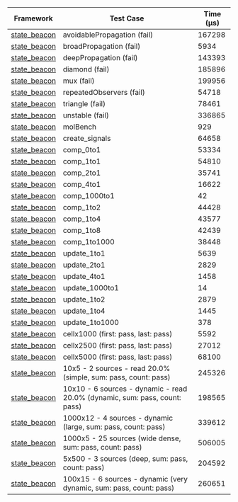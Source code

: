 | Framework | Test Case | Time (μs) |
| --- | --- | --- |
| [state_beacon](https://github.com/jinyus/dart_beacon) | avoidablePropagation (fail) | 167298 |
| [state_beacon](https://github.com/jinyus/dart_beacon) | broadPropagation (fail) | 5934 |
| [state_beacon](https://github.com/jinyus/dart_beacon) | deepPropagation (fail) | 143393 |
| [state_beacon](https://github.com/jinyus/dart_beacon) | diamond (fail) | 185896 |
| [state_beacon](https://github.com/jinyus/dart_beacon) | mux (fail) | 199956 |
| [state_beacon](https://github.com/jinyus/dart_beacon) | repeatedObservers (fail) | 54718 |
| [state_beacon](https://github.com/jinyus/dart_beacon) | triangle (fail) | 78461 |
| [state_beacon](https://github.com/jinyus/dart_beacon) | unstable (fail) | 336865 |
| [state_beacon](https://github.com/jinyus/dart_beacon) | molBench | 929 |
| [state_beacon](https://github.com/jinyus/dart_beacon) | create_signals | 64658 |
| [state_beacon](https://github.com/jinyus/dart_beacon) | comp_0to1 | 53334 |
| [state_beacon](https://github.com/jinyus/dart_beacon) | comp_1to1 | 54810 |
| [state_beacon](https://github.com/jinyus/dart_beacon) | comp_2to1 | 35741 |
| [state_beacon](https://github.com/jinyus/dart_beacon) | comp_4to1 | 16622 |
| [state_beacon](https://github.com/jinyus/dart_beacon) | comp_1000to1 | 42 |
| [state_beacon](https://github.com/jinyus/dart_beacon) | comp_1to2 | 44428 |
| [state_beacon](https://github.com/jinyus/dart_beacon) | comp_1to4 | 43577 |
| [state_beacon](https://github.com/jinyus/dart_beacon) | comp_1to8 | 42439 |
| [state_beacon](https://github.com/jinyus/dart_beacon) | comp_1to1000 | 38448 |
| [state_beacon](https://github.com/jinyus/dart_beacon) | update_1to1 | 5639 |
| [state_beacon](https://github.com/jinyus/dart_beacon) | update_2to1 | 2829 |
| [state_beacon](https://github.com/jinyus/dart_beacon) | update_4to1 | 1458 |
| [state_beacon](https://github.com/jinyus/dart_beacon) | update_1000to1 | 14 |
| [state_beacon](https://github.com/jinyus/dart_beacon) | update_1to2 | 2879 |
| [state_beacon](https://github.com/jinyus/dart_beacon) | update_1to4 | 1445 |
| [state_beacon](https://github.com/jinyus/dart_beacon) | update_1to1000 | 378 |
| [state_beacon](https://github.com/jinyus/dart_beacon) | cellx1000 (first: pass, last: pass) | 5592 |
| [state_beacon](https://github.com/jinyus/dart_beacon) | cellx2500 (first: pass, last: pass) | 27012 |
| [state_beacon](https://github.com/jinyus/dart_beacon) | cellx5000 (first: pass, last: pass) | 68100 |
| [state_beacon](https://github.com/jinyus/dart_beacon) | 10x5 - 2 sources - read 20.0% (simple, sum: pass, count: pass) | 245326 |
| [state_beacon](https://github.com/jinyus/dart_beacon) | 10x10 - 6 sources - dynamic - read 20.0% (dynamic, sum: pass, count: pass) | 198565 |
| [state_beacon](https://github.com/jinyus/dart_beacon) | 1000x12 - 4 sources - dynamic (large, sum: pass, count: pass) | 339612 |
| [state_beacon](https://github.com/jinyus/dart_beacon) | 1000x5 - 25 sources (wide dense, sum: pass, count: pass) | 506005 |
| [state_beacon](https://github.com/jinyus/dart_beacon) | 5x500 - 3 sources (deep, sum: pass, count: pass) | 204592 |
| [state_beacon](https://github.com/jinyus/dart_beacon) | 100x15 - 6 sources - dynamic (very dynamic, sum: pass, count: pass) | 260651 |
